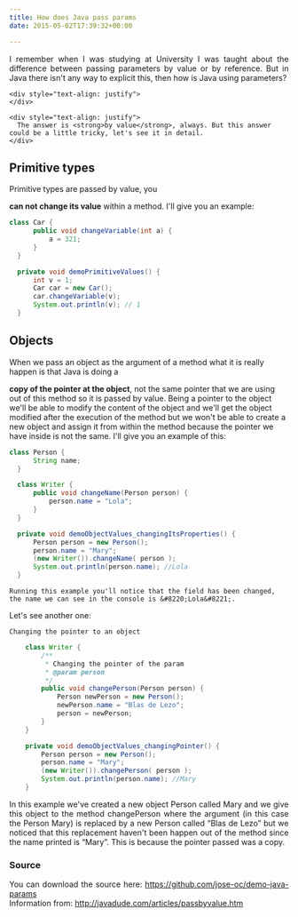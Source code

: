 ```yaml
---
title: How does Java pass params
date: 2015-05-02T17:39:32+00:00

---
```

<div>
  <div>
    <div style="text-align: justify">
      I remember when I was studying at University I was taught about the difference between passing parameters by value or by reference. But in Java there isn't any way to explicit this, then how is Java using parameters?
    </div>
    
    <div style="text-align: justify">
    </div>
    
    <div style="text-align: justify">
      The answer is <strong>by value</strong>, always. But this answer could be a little tricky, let's see it in detail.
    </div>
  </div>
  
  <h2>
    Primitive types
  </h2> Primitive types are passed by value, you 
  
  <strong>can not change its value</strong> within a method. I'll give you an example: 
  
  ```java
  class Car {
        public void changeVariable(int a) {
            a = 321;
        }
    }

    private void demoPrimitiveValues() {
        int v = 1;
        Car car = new Car();
        car.changeVariable(v);
        System.out.println(v); // 1
    }
```
  
  <h2>
    Objects
  </h2> When we pass an object as the argument of a method what it is really happen is that Java is doing a 
  
  <strong>copy of the pointer at the object</strong>, not the same pointer that we are using out of this method so it is passed by value. Being a pointer to the object we'll be able to modify the content of the object and we'll get the object modified after the execution of the method but we won't be able to create a new object and assign it from within the method because the pointer we have inside is not the same. I'll give you an example of this: 
  
  ```java
  class Person {
        String name;
    }

    class Writer {
        public void changeName(Person person) {
            person.name = "Lola";
        }
    }

    private void demoObjectValues_changingItsProperties() {
        Person person = new Person();
        person.name = "Mary";
        (new Writer()).changeName( person );
        System.out.println(person.name); //Lola
    }
```

    Running this example you'll notice that the field has been changed, the name we can see in the console is &#8220;Lola&#8221;.
</div>

<div>
  <div style="text-align: justify">
    Let's see another one:
  </div>
  

    Changing the pointer to an object

```java
    class Writer {      
        /**
         * Changing the pointer of the param
         * @param person
         */
        public void changePerson(Person person) {
            Person newPerson = new Person();
            newPerson.name = "Blas de Lezo";
            person = newPerson;
        }
    }

    private void demoObjectValues_changingPointer() {
        Person person = new Person();
        person.name = "Mary";
        (new Writer()).changePerson( person );
        System.out.println(person.name); //Mary
    }
```

  
  <div style="text-align: justify">
    In this example we've created a new object Person called Mary and we give this object to the method changePerson where the argument (in this case the Person Mary) is replaced by a new Person called &#8220;Blas de Lezo&#8221; but we noticed that this replacement haven't been happen out of the method since the name printed is &#8220;Mary&#8221;. This is because the pointer passed was a copy.
  </div>
  
 
  
  <h3 style="text-align: justify">
    Source
  </h3>
  
  <div style="text-align: justify">
    You can download the source here: <a href="https://github.com/jose-oc/demo-java-params">https://github.com/jose-oc/demo-java-params</a>
  </div>
  
  
  <div style="text-align: justify">
    Information from: <a href="http://javadude.com/articles/passbyvalue.htm" target="_blank">http://javadude.com/articles/passbyvalue.htm</a>
  </div>
</div>